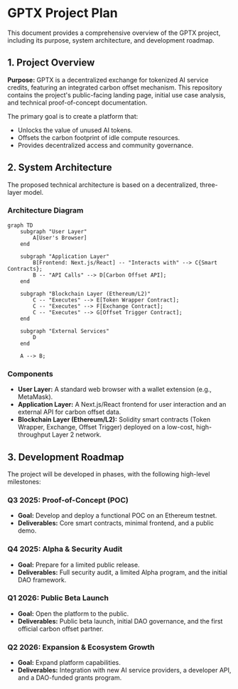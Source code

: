 # GPTX Project Plan

This document provides a comprehensive overview of the GPTX project, including its purpose, system architecture, and development roadmap.

## 1. Project Overview

**Purpose:** GPTX is a decentralized exchange for tokenized AI service credits, featuring an integrated carbon offset mechanism. This repository contains the project's public-facing landing page, initial use case analysis, and technical proof-of-concept documentation.

The primary goal is to create a platform that:
*   Unlocks the value of unused AI tokens.
*   Offsets the carbon footprint of idle compute resources.
*   Provides decentralized access and community governance.

## 2. System Architecture

The proposed technical architecture is based on a decentralized, three-layer model.

### Architecture Diagram
```mermaid
graph TD
    subgraph "User Layer"
        A[User's Browser]
    end

    subgraph "Application Layer"
        B[Frontend: Next.js/React] -- "Interacts with" --> C{Smart Contracts};
        B -- "API Calls" --> D[Carbon Offset API];
    end

    subgraph "Blockchain Layer (Ethereum/L2)"
        C -- "Executes" --> E[Token Wrapper Contract];
        C -- "Executes" --> F[Exchange Contract];
        C -- "Executes" --> G[Offset Trigger Contract];
    end

    subgraph "External Services"
        D
    end

    A --> B;
```

### Components
*   **User Layer:** A standard web browser with a wallet extension (e.g., MetaMask).
*   **Application Layer:** A Next.js/React frontend for user interaction and an external API for carbon offset data.
*   **Blockchain Layer (Ethereum/L2):** Solidity smart contracts (Token Wrapper, Exchange, Offset Trigger) deployed on a low-cost, high-throughput Layer 2 network.

## 3. Development Roadmap

The project will be developed in phases, with the following high-level milestones:

### Q3 2025: Proof-of-Concept (POC)
*   **Goal:** Develop and deploy a functional POC on an Ethereum testnet.
*   **Deliverables:** Core smart contracts, minimal frontend, and a public demo.

### Q4 2025: Alpha & Security Audit
*   **Goal:** Prepare for a limited public release.
*   **Deliverables:** Full security audit, a limited Alpha program, and the initial DAO framework.

### Q1 2026: Public Beta Launch
*   **Goal:** Open the platform to the public.
*   **Deliverables:** Public beta launch, initial DAO governance, and the first official carbon offset partner.

### Q2 2026: Expansion & Ecosystem Growth
*   **Goal:** Expand platform capabilities.
*   **Deliverables:** Integration with new AI service providers, a developer API, and a DAO-funded grants program.